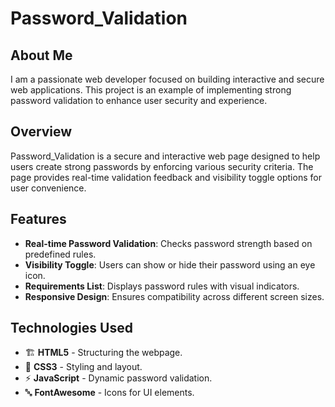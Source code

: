 # Password_Validation

## About Me
I am a passionate web developer focused on building interactive and secure web applications. This project is an example of implementing strong password validation to enhance user security and experience.

## Overview
Password_Validation is a secure and interactive web page designed to help users create strong passwords by enforcing various security criteria. The page provides real-time validation feedback and visibility toggle options for user convenience.

## Features
- **Real-time Password Validation**: Checks password strength based on predefined rules.
- **Visibility Toggle**: Users can show or hide their password using an eye icon.
- **Requirements List**: Displays password rules with visual indicators.
- **Responsive Design**: Ensures compatibility across different screen sizes.

## Technologies Used
- 🏗️ **HTML5** - Structuring the webpage.
- 🎨 **CSS3** - Styling and layout.
- ⚡ **JavaScript** - Dynamic password validation.
- 🔤 **FontAwesome** - Icons for UI elements.
